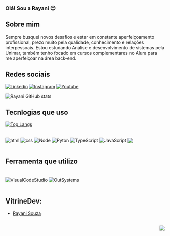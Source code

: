 ### Olá! Sou a Rayani 😊

## Sobre mim    
Sempre busquei novos desafios e estar em constante aperfeiçoamento profissional, prezo muito pela qualidade, conhecimento e relações interpessoais. Estou estudando Análise e desenvolvimento de sistemas pela Unimar, também tenho focado em cursos complementares no Alura para me aperfeiçoar na área back-end.

## Redes sociais
[![Linkedin](https://img.shields.io/badge/LinkedIn-0077B5?style=for-the-badge&logo=linkedin&logoColor=white)](https://www.linkedin.com/in/rayani-souza-77a1ba212/)
[![Instagram](https://img.shields.io/badge/Instagram-E4405F?style=for-the-badge&logo=instagram&logoColor=white)](https://www.instagram.com/dev_nomani/)
[![Youtube](https://img.shields.io/badge/YouTube-FF0000?style=for-the-badge&logo=youtube&logoColor=white)](https://www.youtube.com/channel/UC6HwRwNdK_KpgOSw6pyNUSA)

![Rayani GitHub stats](https://github-readme-stats.vercel.app/api?username=rayanisouz&show_icons=true&theme=dracula)

## Tecnlogias que uso

[![Top Langs](https://github-readme-stats.vercel.app/api/top-langs/?username=rayanisouz&hide_progress=true)](https://github.com/anuraghazra/github-readme-stats)

<div style="display: incline_block"><br/>
    <img align="center" alt="html" src=https://img.shields.io/badge/HTML-239120?style=for-the-badge&logo=html5&logoColor=white />
    <img align="center" alt="css" src=https://img.shields.io/badge/CSS-239120?&style=for-the-badge&logo=css3&logoColor=white />
    <img align="center" alt="Node" src=https://img.shields.io/badge/Node.js-43853D?style=for-the-badge&logo=node.js&logoColor=white />
    <img align="center" alt="Pyton" src=https://img.shields.io/badge/Python-3776AB?style=for-the-badge&logo=python&logoColor=white />
    <img align="center" alt="TypeScript" src=https://img.shields.io/badge/TypeScript-007ACC?style=for-the-badge&logo=typescript&logoColor=white />
    <img align="center" alt="JavaScript" src=https://img.shields.io/badge/JavaScript-323330?style=for-the-badge&logo=javascript&logoColor=F7DF1E />
    <img align="center" alt+"React" src=https://img.shields.io/badge/React-20232A?style=for-the-badge&logo=react&logoColor=61DAFB />
</div><br/>

## Ferramenta que utilizo
<div style="display: incline_block"><br/>
    <img align="center" alt="VisualCodeStudio" src=https://img.shields.io/badge/Visual_Studio_Code-0078D4?style=for-the-badge&logo=visual%20studio%20code&logoColor=white />
    <img align="center" alt="OutSystems" src=https://cdn.discordapp.com/attachments/908504502473207904/1088993756591706122/OutSystems_Logo1.jpg />
</div><br/>


## VitrineDev:
- [Rayani Souza](https://cursos.alura.com.br/vitrinedev/rayani-souzan)
<div style="display: incline_block"><br/>
    <img align="right" alt"GIF" src=https://cdn.discordapp.com/attachments/908504502473207904/1088246879931863040/b.png />
</div><br/>
